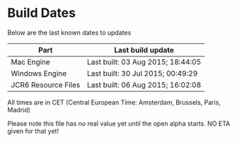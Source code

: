 # Build Dates

Below are the last known dates to updates

Part | Last build update
-----|-----
Mac Engine | Last built: 03 Aug 2015; 18:44:05
Windows Engine | Last built: 30 Jul 2015; 00:49:29
JCR6 Resource Files | Last built: 06 Aug 2015; 16:02:08
All times are in CET (Central European Time: Amsterdam, Brussels, Paris, Madrid)


Please note this file has no real value yet until the open alpha starts. NO ETA given for that yet!

